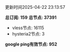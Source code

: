 更新时间2025-04-22 23:13:57

**总订阅: 159**
**总节点: 37391**
- vless节点: 16115
- hysteria2节点: 3

**google ping有效节点: 952**
